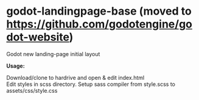 # godot-landingpage-base (moved to https://github.com/godotengine/godot-website)
Godot new landing-page initial layout

<b>Usage:</b>

Download/clone to hardrive and open & edit index.html<br/>
Edit styles in scss directory. Setup sass compiler from style.scss to assets/css/style.css <br/>
